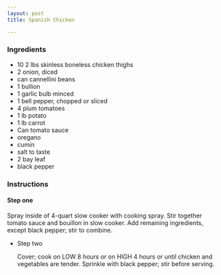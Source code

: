```yaml
---
layout: post
title: Spanish Chicken

---
```

### Ingredients

* 10 2 lbs skinless boneless chicken thighs
* 2 onion, diced
* can cannellini beans
* 1 bullion  
* 1 garlic bulb minced
* 1 bell pepper, chopped or sliced
* 4 plum tomatoes
* 1 lb potato
* 1 lb carrot
* Can tomato sauce
* oregano
* cumin
* salt to taste
* 2 bay leaf
* black pepper

### Instructions

#### Step one

Spray inside of 4-quart slow cooker with cooking spray. Stir together tomato sauce and bouillon in slow cooker. Add remaining ingredients, except black pepper; stir to combine.

* Step two

  Cover; cook on LOW 8 hours or on HIGH 4 hours or until chicken and vegetables are tender. Sprinkle with black pepper; stir before serving.